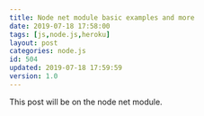 ```yaml
---
title: Node net module basic examples and more
date: 2019-07-18 17:58:00
tags: [js,node.js,heroku]
layout: post
categories: node.js
id: 504
updated: 2019-07-18 17:59:59
version: 1.0
---
```


This post will be on the node net module.

<!-- more -->
